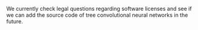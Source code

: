 We currently check legal questions regarding software licenses and see if we can add the source code of tree convolutional neural networks in the future.
